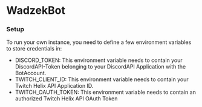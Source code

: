 # WadzekBot

### Setup
To run your own instance, you need to define a few environment variables to store credentials in:
- DISCORD_TOKEN: This environment variable needs to contain your DiscordAPI-Token belonging to your DiscordAPI Application with the BotAccount.
- TWITCH_CLIENT_ID: This environment variable needs to contain your Twitch Helix API Application ID.
- TWITCH_OAUTH_TOKEN: This environment variable needs to contain an authorized Twitch Helix API OAuth Token
